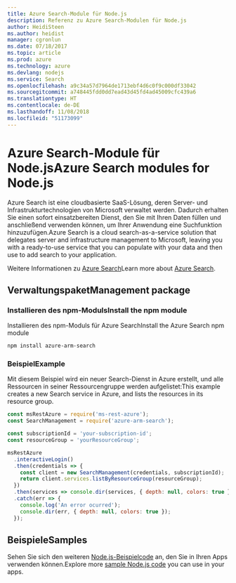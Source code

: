 ```yaml
---
title: Azure Search-Module für Node.js
description: Referenz zu Azure Search-Modulen für Node.js
author: HeidiSteen
ms.author: heidist
manager: cgronlun
ms.date: 07/18/2017
ms.topic: article
ms.prod: azure
ms.technology: azure
ms.devlang: nodejs
ms.service: Search
ms.openlocfilehash: a9c34a57d7964de1713ebf4d6c0f9c000df33042
ms.sourcegitcommit: a748445fdd0dd7ead43d45fd4ad45009cfc439a6
ms.translationtype: HT
ms.contentlocale: de-DE
ms.lasthandoff: 11/08/2018
ms.locfileid: "51173099"
---
```

# <a name="azure-search-modules-for-nodejs"></a><span data-ttu-id="4d648-103">Azure Search-Module für Node.js</span><span class="sxs-lookup"><span data-stu-id="4d648-103">Azure Search modules for Node.js</span></span>

<span data-ttu-id="4d648-104">Azure Search ist eine cloudbasierte SaaS-Lösung, deren Server- und Infrastrukturtechnologien von Microsoft verwaltet werden. Dadurch erhalten Sie einen sofort einsatzbereiten Dienst, den Sie mit Ihren Daten füllen und anschließend verwenden können, um Ihrer Anwendung eine Suchfunktion hinzuzufügen.</span><span class="sxs-lookup"><span data-stu-id="4d648-104">Azure Search is a cloud search-as-a-service solution that delegates server and infrastructure management to Microsoft, leaving you with a ready-to-use service that you can populate with your data and then use to add search to your application.</span></span>

<span data-ttu-id="4d648-105">Weitere Informationen zu [Azure Search](https://docs.microsoft.com/azure/search/search-what-is-azure-search)</span><span class="sxs-lookup"><span data-stu-id="4d648-105">Learn more about [Azure Search](https://docs.microsoft.com/azure/search/search-what-is-azure-search).</span></span>

## <a name="management-package"></a><span data-ttu-id="4d648-106">Verwaltungspaket</span><span class="sxs-lookup"><span data-stu-id="4d648-106">Management package</span></span>

### <a name="install-the-npm-module"></a><span data-ttu-id="4d648-107">Installieren des npm-Moduls</span><span class="sxs-lookup"><span data-stu-id="4d648-107">Install the npm module</span></span>

<span data-ttu-id="4d648-108">Installieren des npm-Moduls für Azure Search</span><span class="sxs-lookup"><span data-stu-id="4d648-108">Install the Azure Search npm module</span></span>

```bash
npm install azure-arm-search
```

### <a name="example"></a><span data-ttu-id="4d648-109">Beispiel</span><span class="sxs-lookup"><span data-stu-id="4d648-109">Example</span></span>

<span data-ttu-id="4d648-110">Mit diesem Beispiel wird ein neuer Search-Dienst in Azure erstellt, und alle Ressourcen in seiner Ressourcengruppe werden aufgelistet:</span><span class="sxs-lookup"><span data-stu-id="4d648-110">This example creates a new Search service in Azure, and lists the resources in its resource group.</span></span>

```javascript
const msRestAzure = require('ms-rest-azure');
const SearchManagement = require('azure-arm-search');

const subscriptionId = 'your-subscription-id';
const resourceGroup = 'yourResourceGroup';

msRestAzure
  .interactiveLogin()
  .then(credentials => {
    const client = new SearchManagement(credentials, subscriptionId);
    return client.services.listByResourceGroup(resourceGroup);
  })
  .then(services => console.dir(services, { depth: null, colors: true }))
  .catch(err => {
    console.log('An error ocurred');
    console.dir(err, { depth: null, colors: true });
  });
```

## <a name="samples"></a><span data-ttu-id="4d648-111">Beispiele</span><span class="sxs-lookup"><span data-stu-id="4d648-111">Samples</span></span>

<span data-ttu-id="4d648-112">Sehen Sie sich den weiteren [Node.js-Beispielcode](https://azure.microsoft.com/resources/samples/?platform=nodejs) an, den Sie in Ihren Apps verwenden können.</span><span class="sxs-lookup"><span data-stu-id="4d648-112">Explore more [sample Node.js code](https://azure.microsoft.com/resources/samples/?platform=nodejs) you can use in your apps.</span></span>
